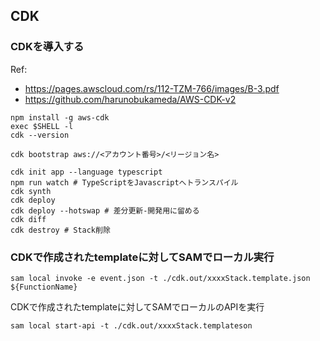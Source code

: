 ## CDK

### CDKを導入する

Ref:
- https://pages.awscloud.com/rs/112-TZM-766/images/B-3.pdf
- https://github.com/harunobukameda/AWS-CDK-v2

```
npm install -g aws-cdk
exec $SHELL -l
cdk --version

cdk bootstrap aws://<アカウント番号>/<リージョン名>

cdk init app --language typescript
npm run watch # TypeScriptをJavascriptへトランスパイル
cdk synth
cdk deploy
cdk deploy --hotswap # 差分更新-開発用に留める
cdk diff
cdk destroy # Stack削除
```

### CDKで作成されたtemplateに対してSAMでローカル実行

```
sam local invoke -e event.json -t ./cdk.out/xxxxStack.template.json ${FunctionName}
```

CDKで作成されたtemplateに対してSAMでローカルのAPIを実行

```
sam local start-api -t ./cdk.out/xxxxStack.templateson
```
